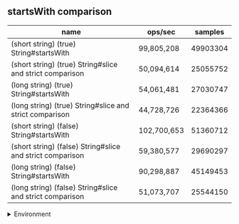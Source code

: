 ## startsWith comparison

|name|ops/sec|samples|
|-|-|-|
|(short string) (true) String#startsWith|99,805,208|49903304|
|(short string) (true) String#slice and strict comparison|50,094,614|25055752|
|(long string) (true) String#startsWith|54,061,481|27030747|
|(long string) (true) String#slice and strict comparison|44,728,726|22364366|
|(short string) (false) String#startsWith|102,700,653|51360712|
|(short string) (false) String#slice and strict comparison|59,380,577|29690297|
|(long string) (false) String#startsWith|90,298,887|45149453|
|(long string) (false) String#slice and strict comparison|51,073,707|25544150|


<details>
<summary>Environment</summary>

* __Machine:__ linux x64 | 4 vCPUs | 7.6GB Mem
* __Run:__ Fri Oct 11 2024 19:05:42 GMT+0000 (Coordinated Universal Time)
* __Node:__ `v18.20.4`
</details>

<!--
{"environment":{"platform":"linux","arch":"x64","cpus":4,"totalMemory":7.597888946533203},"benchmarks":[{"name":"(short string) (true) String#startsWith","opsSec":99805208.33175837,"samples":49903304},{"name":"(short string) (true) String#slice and strict comparison","opsSec":50094614.09991008,"samples":25055752},{"name":"(long string) (true) String#startsWith","opsSec":54061481.34961336,"samples":27030747},{"name":"(long string) (true) String#slice and strict comparison","opsSec":44728726.095808156,"samples":22364366},{"name":"(short string) (false) String#startsWith","opsSec":102700653.20369217,"samples":51360712},{"name":"(short string) (false) String#slice and strict comparison","opsSec":59380577.967243955,"samples":29690297},{"name":"(long string) (false) String#startsWith","opsSec":90298887.57902694,"samples":45149453},{"name":"(long string) (false) String#slice and strict comparison","opsSec":51073707.62884595,"samples":25544150}]}-->

